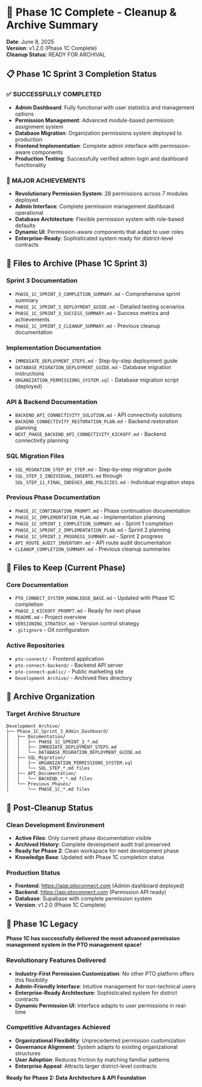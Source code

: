 # 🧹 Phase 1C Complete - Cleanup & Archive Summary

**Date**: June 8, 2025  
**Version**: v1.2.0 (Phase 1C Complete)  
**Cleanup Status**: READY FOR ARCHIVAL

## 📋 Phase 1C Sprint 3 Completion Status

### ✅ **SUCCESSFULLY COMPLETED**
- **Admin Dashboard**: Fully functional with user statistics and management options
- **Permission Management**: Advanced module-based permission assignment system
- **Database Migration**: Organization permissions system deployed to production
- **Frontend Implementation**: Complete admin interface with permission-aware components
- **Production Testing**: Successfully verified admin login and dashboard functionality

### 🎯 **MAJOR ACHIEVEMENTS**
- **Revolutionary Permission System**: 28 permissions across 7 modules deployed
- **Admin Interface**: Complete permission management dashboard operational
- **Database Architecture**: Flexible permission system with role-based defaults
- **Dynamic UI**: Permission-aware components that adapt to user roles
- **Enterprise-Ready**: Sophisticated system ready for district-level contracts

## 📁 Files to Archive (Phase 1C Sprint 3)

### **Sprint 3 Documentation**
- `PHASE_1C_SPRINT_3_COMPLETION_SUMMARY.md` - Comprehensive sprint summary
- `PHASE_1C_SPRINT_3_DEPLOYMENT_GUIDE.md` - Detailed testing scenarios
- `PHASE_1C_SPRINT_3_SUCCESS_SUMMARY.md` - Success metrics and achievements
- `PHASE_1C_SPRINT_3_CLEANUP_SUMMARY.md` - Previous cleanup documentation

### **Implementation Documentation**
- `IMMEDIATE_DEPLOYMENT_STEPS.md` - Step-by-step deployment guide
- `DATABASE_MIGRATION_DEPLOYMENT_GUIDE.md` - Database migration instructions
- `ORGANIZATION_PERMISSIONS_SYSTEM.sql` - Database migration script (deployed)

### **API & Backend Documentation**
- `BACKEND_API_CONNECTIVITY_SOLUTION.md` - API connectivity solutions
- `BACKEND_CONNECTIVITY_RESTORATION_PLAN.md` - Backend restoration planning
- `NEXT_PHASE_BACKEND_API_CONNECTIVITY_KICKOFF.md` - Backend connectivity planning

### **SQL Migration Files**
- `SQL_MIGRATION_STEP_BY_STEP.md` - Step-by-step migration guide
- `SQL_STEP_3_INDIVIDUAL_INSERTS.md` through `SQL_STEP_11_FINAL_INDEXES_AND_POLICIES.md` - Individual migration steps

### **Previous Phase Documentation**
- `PHASE_1C_CONTINUATION_PROMPT.md` - Phase continuation documentation
- `PHASE_1C_IMPLEMENTATION_PLAN.md` - Implementation planning
- `PHASE_1C_SPRINT_1_COMPLETION_SUMMARY.md` - Sprint 1 completion
- `PHASE_1C_SPRINT_2_IMPLEMENTATION_PLAN.md` - Sprint 2 planning
- `PHASE_1C_SPRINT_2_PROGRESS_SUMMARY.md` - Sprint 2 progress
- `API_ROUTE_AUDIT_INVENTORY.md` - API route audit documentation
- `CLEANUP_COMPLETION_SUMMARY.md` - Previous cleanup summaries

## 📁 Files to Keep (Current Phase)

### **Core Documentation**
- `PTO_CONNECT_SYSTEM_KNOWLEDGE_BASE.md` - Updated with Phase 1C completion
- `PHASE_2_KICKOFF_PROMPT.md` - Ready for next phase
- `README.md` - Project overview
- `VERSIONING_STRATEGY.md` - Version control strategy
- `.gitignore` - Git configuration

### **Active Repositories**
- `pto-connect/` - Frontend application
- `pto-connect-backend/` - Backend API server
- `pto-connect-public/` - Public marketing site
- `Development Archive/` - Archived files directory

## 🎯 Archive Organization

### **Target Archive Structure**
```
Development Archive/
├── Phase_1C_Sprint_3_Admin_Dashboard/
│   ├── Documentation/
│   │   ├── PHASE_1C_SPRINT_3_*.md
│   │   ├── IMMEDIATE_DEPLOYMENT_STEPS.md
│   │   └── DATABASE_MIGRATION_DEPLOYMENT_GUIDE.md
│   ├── SQL_Migration/
│   │   ├── ORGANIZATION_PERMISSIONS_SYSTEM.sql
│   │   └── SQL_STEP_*.md files
│   ├── API_Documentation/
│   │   └── BACKEND_*_*.md files
│   └── Previous_Phases/
│       └── PHASE_1C_*.md files
```

## 🚀 Post-Cleanup Status

### **Clean Development Environment**
- **Active Files**: Only current phase documentation visible
- **Archived History**: Complete development audit trail preserved
- **Ready for Phase 2**: Clean workspace for next development phase
- **Knowledge Base**: Updated with Phase 1C completion status

### **Production Status**
- **Frontend**: https://app.ptoconnect.com (Admin dashboard deployed)
- **Backend**: https://api.ptoconnect.com (Permission API ready)
- **Database**: Supabase with complete permission system
- **Version**: v1.2.0 (Phase 1C Complete)

## 🎉 Phase 1C Legacy

**Phase 1C has successfully delivered the most advanced permission management system in the PTO management space!**

### **Revolutionary Features Delivered**
- **Industry-First Permission Customization**: No other PTO platform offers this flexibility
- **Admin-Friendly Interface**: Intuitive management for non-technical users
- **Enterprise-Ready Architecture**: Sophisticated system for district contracts
- **Dynamic Permission UI**: Interface adapts to user permissions in real-time

### **Competitive Advantages Achieved**
- **Organizational Flexibility**: Unprecedented permission customization
- **Governance Alignment**: System adapts to existing organizational structures
- **User Adoption**: Reduces friction by matching familiar patterns
- **Enterprise Appeal**: Attracts larger district-level contracts

**Ready for Phase 2: Data Architecture & API Foundation**
